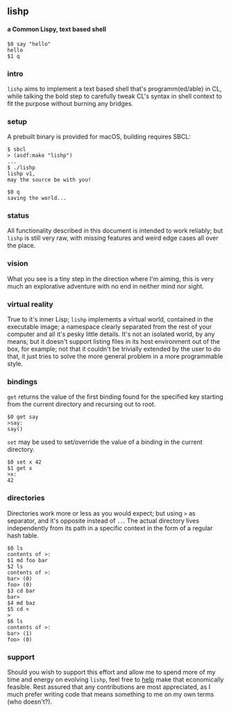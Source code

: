 ## lishp
#### a Common Lispy, text based shell

```
$0 say "hello"
hello
$1 q
```

### intro
```lishp``` aims to implement a text based shell that's programm(ed/able) in CL, while talking the bold step to carefully tweak CL's syntax in shell context to fit the purpose without burning any bridges.

### setup
A prebuilt binary is provided for macOS, building requires SBCL:

```
$ sbcl
> (asdf:make "lishp")
...
$ ./lishp
lishp v1,
may the source be with you!

$0 q
saving the world...
```

### status
All functionality described in this document is intended to work reliably; but `lishp` is still very raw, with missing features and weird edge cases all over the place.

### vision
What you see is a tiny step in the direction where I'm aiming, this is very much an explorative adventure with no end in neither mind nor sight.

### virtual reality
True to it's inner Lisp; `lishp` implements a virtual world, contained in the executable image; a namespace clearly separated from the rest of your computer and all it's pesky little details. It's not an isolated world, by any means; but it doesn't support listing files in its host environment out of the box, for example; not that it couldn't be trivially extended by the user to do that, it just tries to solve the more general problem in a more programmable style.

### bindings
`get` returns the value of the first binding found for the specified key starting from the current directory and recursing out to root.

```
$0 get say
>say:
say()
```

`set` may be used to set/override the value of a binding in the current directory.

```
$0 set x 42
$1 get x
>x:
42
```

### directories
Directories work more or less as you would expect; but using `>` as separator, and it's opposite instead of `..`.
The actual directory lives independently from its path in a specific context in the form of a regular hash table.

```
$0 ls
contents of >:
$1 md foo bar
$2 ls
contents of >:
bar> (0)
foo> (0)
$3 cd bar
bar>
$4 md baz
$5 cd <
>
$6 ls
contents of >:
bar> (1)
foo> (0)
```

### support
Should you wish to support this effort and allow me to spend more of my time and energy on evolving `lishp`, feel free to [help](https://liberapay.com/andreas7/donate) make that economically feasible. Rest assured that any contributions are most appreciated, as I much prefer writing code that means something to me on my own terms (who doesn't?).